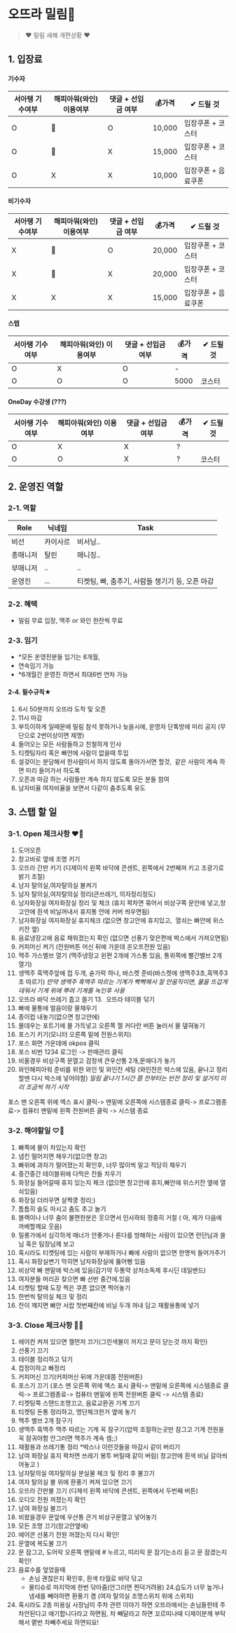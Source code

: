 # 오뜨라 밀림🧡

> ♥ 밀림 새해 개편상황 ♥





## 1. 입장료

#### 기수자
서아탱 기수여부   | 해피아워(와인) 이용여부 | 댓글 + 선입금 여부  | 💰가격  | ✔ 드릴 것
-----------------|------------------------|---------------------|---------|-----
O                | 🍷                      | O                   | 10,000  | 입장쿠폰 + 코스터
O                | 🍷                      | X                   | 15,000  | 입장쿠폰 + 코스터
O                | X                       | X                   | 10,000  | 입장쿠폰 + 음료쿠폰 

#### 비기수자
서아탱 기수여부   | 해피아워(와인) 이용여부 | 댓글 + 선입금 여부  | 💰가격  | ✔ 드릴 것
-----------------|------------------------|---------------------|---------|-----
X                | 🍷                      | O                   | 20,000  | 입장쿠폰 + 코스터
X                | 🍷                      | X                   | 20,000  | 입장쿠폰 + 코스터
X                | X                      | X                   | 15,000  | 입장쿠폰 + 음료쿠폰

#### 스탭
서아탱 기수여부   | 해피아워(와인) 이용여부 | 댓글 + 선입금 여부  | 💰가격  | ✔ 드릴 것
-----------------|------------------------|---------------------|---------|-----
O                | X                      | O                   | -       |
O                | O                      | O                   | 5000    | 코스터

#### OneDay 수강생 (???)
서아탱 기수여부   | 해피아워(와인) 이용여부 | 댓글 + 선입금 여부  | 💰가격  | ✔ 드릴 것
-----------------|------------------------|---------------------|---------|-----
O                | X                      | X                   | ?       |
O                | O                      | X                   | ?       | 코스터





## 2. 운영진 역할

### 2-1. 역할 
Role | 닉네임 | Task
----|--------|-----
비선 | 카이사르 | 비서닝..
총매니저 | 탈린 | 매니징..
부매니저 | ..  | ..
운영진 | ...   | 티켓팅, 빠, 춤추기, 사람들 챙기기 등, 오픈 마감

### 2-2. 혜택 
- 밀림 무료 입장, 맥주 or 와인 한잔씩 무료

### 2-3. 임기
- *모든 운영진분들 임기는 6개월,
- 연속임기 가능
- *6개월간 운영진 하면서 최대6번 연차 가능

#### 2-4. 필수규칙★
1. 6시 50분까지 오뜨라 도착 및 오픈
2. 11시 마감
3. 부득이하게 일때문에 밀림 참석 못하거나 늦을시에, 운영자 단톡방에 미리 공지 (무단으로 2번이상이면 제명)
4. 들어오는 모든 사람들하고 친철하게 인사
5. 티켓팅자리 혹은 빠안에 사람이 없을때 투입
6. 설겆이는 분담해서 한사람이서 하지 않도록 돌아가서면 할것,  같은 사람이 계속 하면 미리 들어가서 하도록
7. 오픈과 마감 하는 사람들만 계속 하지 않도록 모든 분들 참여
8. 남자비율 여자비율을 보면서 다같이 춤추도록 유도





## 3. 스탭 할 일

### 3-1. Open 체크사항 ❤🧡
1. 도어오픈
2. 창고바로 옆에 조명 키기
3. 오뜨라 간판 키기 (디제이석 왼쪽 바닥에 콘센트, 왼쪽에서 2번째꺼 키고 조광기로 밝기 조절)
4. 남자 탈의실,여자탈의실 불켜기
5. 남자 탈의실,여자탈의실 정리(큰쓰레기, 의자정리정도)
6. 남자화장실 여자화장실 정리 및 체크 (휴지 꽉차면 묶어서 비상구쪽 문안에 넣고,창고안에 흰색 비닐꺼내서 휴지통 안에 커버 씌우면됨)
7. 남자화장실 여자화장실 휴지체크 (없으면 창고안에 휴지있고,  열쇠는 빠안에 위스키잔 옆)
8. 음료냉장고에 음료 채워졌는지 확인 (없으면 선풍기 맞은편에 박스에서 가져오면됨)
9. 커피머신 켜기 (전원버튼 머신 뒤에 가운데 온오프전원 있음)
10. 맥주 가스벨브 열기 (맥주냉장고 왼편 2개에 가스통 있음, 통위쪽에 빨간벨브 2개 열기) 
11. 생맥주 흑맥주앞에 컵 두개, 숟가락 하나, 바스켓 준비(바스켓에 생맥주3초,흑맥주3초 따르기) *만약 생맥주 흑맥주 따르는 기계가 빡빡해서 잘 안움직이면, 물을 뜨겁게 데워서 기계 위에 뿌려 기계를 녹인후 사용*
12. 오뜨라 바닥 쓰레기 줍고 쓸기
13.  오뜨라 테이블 닦기
14. 빠에 물통에 얼음이랑 물채우기
15. 종이컵 내놓기(없으면 창고안에)
16. 물데우는 포트기에 물 가득넣고 오른쪽 젤 커다란 버튼 눌러서 물 뎊혀놓기
17. 포스기 키기(모니터 오른쪽 밑에 전원스위치)
18. 포스 화면 가운데에 okpos 클릭
19. 포스 비번 1234 로그인 -> 판매관리 클릭
20. 비올경우 비상구쪽 문열고 검정색 큰우산통 2개,문에다가 놓기
21. 와인해피아워 준비를 위한 와인 및 와인잔 세팅 (와인잔은 박스에 있음, 끝나고 정리할땐 다시 박스에 넣어야함) *밀림 끝나기 1시간 쯤 전부터는 빈잔 정리 및 설거지 미리 조금씩 하기 시작*

포스 맨 오른쪽 위에 엑스 표시 클릭-> 맨밑에 오른쪽에 시스템종료 클릭-> 프로그램종료-> 컴퓨터 맨밑에 왼쪽 전원버튼 클릭 -> 시스템 종료 


### 3-2. 해야할일 ♡💛
1. 빠쪽에 물이 차있는지 확인
2. 냅킨 떨어지면 채우기(없으면 창고)
3. 빠위에 과자가 떨어졌는지 확인후, 너무 많이씩 말고 적당히 채우기
5. 중간중간 테이블위에 다먹은 잔들 치우기
6. 화장실 들어갈때 휴지 있는지 체크  (없으면 창고안에 휴지,빠안에 위스키잔 옆에 열쇠있음)
7. 화장실 더러우면 살짝쿵 정리;)
8. 틈틈히 술도 마시고 춤도 추고 놀기
9. 블랙이나 너무 춤이 불편한분은 웃으면서 인사하되 정중히 거절 ( 아, 제가 다음에 까베할께요 웃음)
10. 밀롱가에서 심각하게 매너가 안좋거나 론다를 방해하는 사람이 있으면 런던님과 쏠님 혹은 팀장님께 보고
11. 혹시라도 티켓팅에 있는 사람이 부재하거나 빠에 사람이 없으면 한명씩 들어가주기
12. 혹시 화장실변기 막히면 남자화장실에 뚫어뻥 있음
13. 비상약 빠 맨밑에 박스에 있음(감기약 두통약 상처소독제 후시딘 데일밴드) 
14. 여자분들 머리끈 찾으면 빠 선반 중간에.있음
15. 티켓팅 할때 도장 찍은 쿠폰 없으면 찍어놓기
16. 한번씩 탈의실 체크 및 정리
17. 잔이 깨지면 빠안 서랍 첫번째칸에 비닐 두개 꺼내 담고 재활용통에 넣기


### 3-3. Close 체크사항 💜🖤
1. 에어컨 켜져 있으면 젤먼저 끄기(그린색불이 꺼지고 문이 닫는것 까지 확인)
2. 선풍기 끄기
3. 테이블 정리하고 닦기 
4. 컵정이하고 빠정리 
5. 커피머신 끄기(커피머신 뒤에 가운데쯤 전원버튼)
6. 포스기 끄기 (포스 맨 오른쪽 위에 엑스 표시 클릭-> 맨밑에 오른쪽에 시스템종료 클릭-> 프로그램종료-> 컴퓨터 맨밑에 왼쪽 전원버튼 클릭 -> 시스템 종료)
7. 티켓팅쪽 스탠드조명끄고, 음료교환권 기계 끄기
8. 티켓팅 돈통 정리하고, 명단체크한거 옆에 놓기
9. 맥주 벨브 2개 잠구기
10. 생맥주 흑맥주 맥주 따르는 기계 꼭 잠구기(압력 조절하는곳만 잠그고 기계 전원을 꼭 잠궈야함 안그러면 맥주가 계속 셈;;)
11. 재활용과 쓰레기통 정리 *박스나 이런것들을 마감시 같이 버리기
12. 남여 화장실 휴지 꽉차면 쓰레기 봉투 버릴때 같이 버림( 창고안에 흰색 비닐 갈아씌어놓고 )
13. 남자탈의실 여자탈의실 분실물 체크 및 정리 후 불끄기
14. 여자 탈의실 불 위에 환풍기 켜져 있으면 끄기
15. 오뜨라 간판불 끄기  (디제석 왼쪽 바닥에 콘센트, 왼쪽에서 두번째 버튼)
16. 오디오 전원 꺼졌는지 확인
17. 남여 화장실 불끄기
18. 비왔을경우 문앞에 우산통 큰거 비상구문열고 넣어놓기
19. 모든 조명 끄기(창고안옆에)
20. 에어콘 선풍기 전원 꺼졌는지 다시 확인!
21. 문옆에 복도불 끄기
22. 문 잠그고, 도어락 오른쪽 맨밑에 # 누르고, 띠리릭 문 잠기는소리 듣고 문 잠겼는지 확인! 
23. 음료수를 엎었을때
    - 손님 괜찮은지 확인후, 흰색 타월로 바닥 닦고
    - 물티슈로 마지막에 한번 닦아줌(안그러면 찐덕거려용)
24.습도가 너무 높거나 냄새를 빼야하면 환풍기 켬 (여자 탈의실 조명스위치 위에 스위치)
25. 혹시라도 2층 미용실 사장님이 주차 관련 이야기 하면 오뜨라에서는 손님들한테 주차안된다고 애기합니다라고 하면됨, 차 빼달라고 하면 꼬르띠나때 디제이분께 부탁해서 몉번 차빼주세요 하면되요! 
